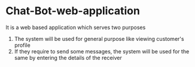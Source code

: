 # Chat-Bot-web-application
It is a web based application which serves two purposes
1. The system will be used for general purpose like viewing customer's profile
2. If they require to send some messages, the system will be used for the same by 
entering the details of the receiver
